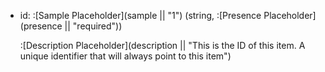 - id: :[Sample Placeholder](sample || "1") (string, :[Presence Placeholder](presence || "required"))

    :[Description Placeholder](description || "This is the ID of this item. A unique identifier that will always point to this item")
